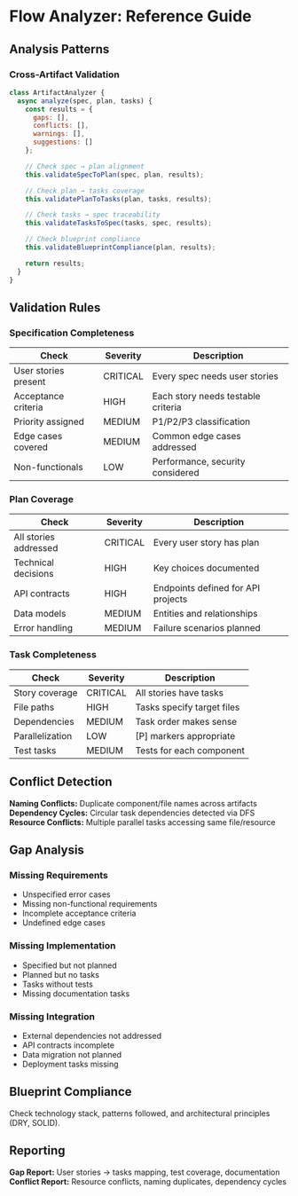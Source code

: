 # Flow Analyzer: Reference Guide

## Analysis Patterns

### Cross-Artifact Validation

```javascript
class ArtifactAnalyzer {
  async analyze(spec, plan, tasks) {
    const results = {
      gaps: [],
      conflicts: [],
      warnings: [],
      suggestions: []
    };

    // Check spec → plan alignment
    this.validateSpecToPlan(spec, plan, results);

    // Check plan → tasks coverage
    this.validatePlanToTasks(plan, tasks, results);

    // Check tasks → spec traceability
    this.validateTasksToSpec(tasks, spec, results);

    // Check blueprint compliance
    this.validateBlueprintCompliance(plan, results);

    return results;
  }
}
```

## Validation Rules

### Specification Completeness
| Check | Severity | Description |
|-------|----------|-------------|
| User stories present | CRITICAL | Every spec needs user stories |
| Acceptance criteria | HIGH | Each story needs testable criteria |
| Priority assigned | MEDIUM | P1/P2/P3 classification |
| Edge cases covered | MEDIUM | Common edge cases addressed |
| Non-functionals | LOW | Performance, security considered |

### Plan Coverage
| Check | Severity | Description |
|-------|----------|-------------|
| All stories addressed | CRITICAL | Every user story has plan |
| Technical decisions | HIGH | Key choices documented |
| API contracts | HIGH | Endpoints defined for API projects |
| Data models | MEDIUM | Entities and relationships |
| Error handling | MEDIUM | Failure scenarios planned |

### Task Completeness
| Check | Severity | Description |
|-------|----------|-------------|
| Story coverage | CRITICAL | All stories have tasks |
| File paths | HIGH | Tasks specify target files |
| Dependencies | MEDIUM | Task order makes sense |
| Parallelization | LOW | [P] markers appropriate |
| Test tasks | MEDIUM | Tests for each component |

## Conflict Detection

**Naming Conflicts:** Duplicate component/file names across artifacts
**Dependency Cycles:** Circular task dependencies detected via DFS
**Resource Conflicts:** Multiple parallel tasks accessing same file/resource

## Gap Analysis

### Missing Requirements
- Unspecified error cases
- Missing non-functional requirements
- Incomplete acceptance criteria
- Undefined edge cases

### Missing Implementation
- Specified but not planned
- Planned but no tasks
- Tasks without tests
- Missing documentation tasks

### Missing Integration
- External dependencies not addressed
- API contracts incomplete
- Data migration not planned
- Deployment tasks missing

## Blueprint Compliance

Check technology stack, patterns followed, and architectural principles (DRY, SOLID).

## Reporting

**Gap Report:** User stories → tasks mapping, test coverage, documentation
**Conflict Report:** Resource conflicts, naming duplicates, dependency cycles